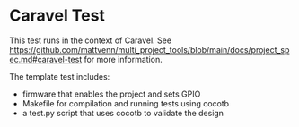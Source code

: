 # Caravel Test

This test runs in the context of Caravel. See https://github.com/mattvenn/multi_project_tools/blob/main/docs/project_spec.md#caravel-test
for more information.

The template test includes:

* firmware that enables the project and sets GPIO
* Makefile for compilation and running tests using cocotb
* a test.py script that uses cocotb to validate the design
